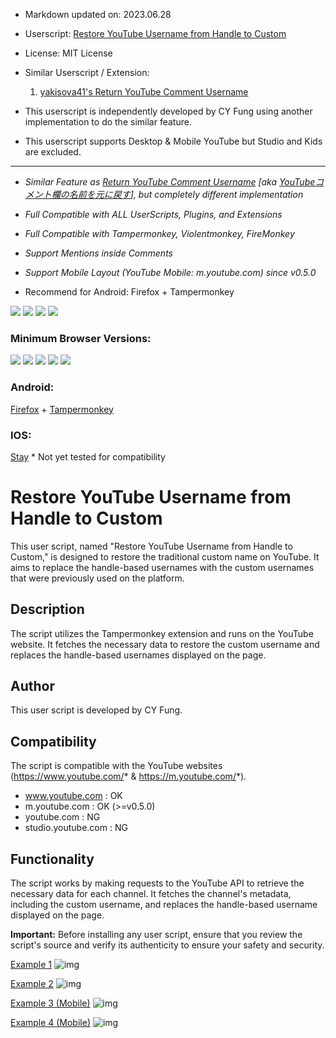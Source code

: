 * Markdown updated on: 2023.06.28
* Userscript: [Restore YouTube Username from Handle to Custom](https://greasyfork.org/en/scripts/468740-restore-youtube-username-from-handle-to-custom)
* License: MIT License
* Similar Userscript / Extension:
  1. [yakisova41's Return YouTube Comment Username](https://github.com/yakisova41/return-youtube-comment-username)

* This userscript is independently developed by CY Fung using another implementation to do the similar feature.
* This userscript supports Desktop & Mobile YouTube but Studio and Kids are excluded.

--------------------

* *Similar Feature as [Return YouTube Comment Username](https://greasyfork.org/en/scripts/460361-return-youtube-comment-username) [aka [YouTubeコメント欄の名前を元に戻す](https://greasyfork.org/ja/scripts/460361-return-youtube-comment-username)], but completely different implementation*

* *Full Compatible with ALL UserScripts, Plugins, and Extensions*

* *Full Compatible with Tampermonkey, Violentmonkey, FireMonkey*

* *Support Mentions inside Comments*

* *Support Mobile Layout (YouTube Mobile: m.youtube.com) since v0.5.0*

* Recommend for Android: Firefox + Tampermonkey

<img src="https://img.shields.io/badge/Tampermonkey-OK-006989?labelColor=012A36"> <img src="https://img.shields.io/badge/Violentmonkey-OK-006989?labelColor=4B3F72"> <img src="https://img.shields.io/badge/FireMonkey-OK-006989?labelColor=885053"> <img src="https://img.shields.io/badge/Greasemonkey-NG-888?labelColor=A2A392">

### Minimum Browser Versions: 

<img src="https://img.shields.io/badge/Chrome-61-4b1?logo=googlechrome" /> <img src="https://img.shields.io/badge/Edge-16-4b1?logo=microsoftedge" /> <img src="https://img.shields.io/badge/Firefox-55-4b1?logo=firefoxbrowser" /> <img src="https://img.shields.io/badge/Opera-48-4b1?logo=opera" /> <img src="https://img.shields.io/badge/Safari-11.1-4b1?logo=safari" />

### Android:

[Firefox](https://play.google.com/store/apps/details?id=org.mozilla.firefox) + [Tampermonkey](https://na.cx/i/4qzDUiG.png)

### IOS:

[Stay](https://apps.apple.com/app/id1591620171) * Not yet tested for compatibility

# Restore YouTube Username from Handle to Custom

This user script, named "Restore YouTube Username from Handle to Custom," is designed to restore the traditional custom name on YouTube. It aims to replace the handle-based usernames with the custom usernames that were previously used on the platform.

## Description

The script utilizes the Tampermonkey extension and runs on the YouTube website. It fetches the necessary data to restore the custom username and replaces the handle-based usernames displayed on the page.

## Author

This user script is developed by CY Fung.

## Compatibility

The script is compatible with the YouTube websites (https://www.youtube.com/* & https://m.youtube.com/*).
* www.youtube.com : OK
* m.youtube.com : OK (>=v0.5.0)
* youtube.com : NG
* studio.youtube.com : NG

## Functionality

The script works by making requests to the YouTube API to retrieve the necessary data for each channel. It fetches the channel's metadata, including the custom username, and replaces the handle-based username displayed on the page.



**Important:** Before installing any user script, ensure that you review the script's source and verify its authenticity to ensure your safety and security.

[Example 1](https://www.youtube.com/watch?v=Yo83M-KOc7k)
![img](https://na.cx/i/bp81ktL.png)

[Example 2](https://www.youtube.com/watch?v=dYzgZVhiqmU)
![img](https://na.cx/i/2aVWeLk.png)


[Example 3 (Mobile)](https://www.youtube.com/watch?v=IKKar5SS29E)
![img](https://na.cx/i/404gyCz.png)

[Example 4 (Mobile)](https://www.youtube.com/watch?v=IKKar5SS29E)
![img](https://na.cx/i/6mrOpKh.png)
